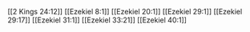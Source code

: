 [[2 Kings 24:12]]
[[Ezekiel 8:1]]
[[Ezekiel 20:1]]
[[Ezekiel 29:1]]
[[Ezekiel 29:17]]
[[Ezekiel 31:1]]
[[Ezekiel 33:21]]
[[Ezekiel 40:1]]
